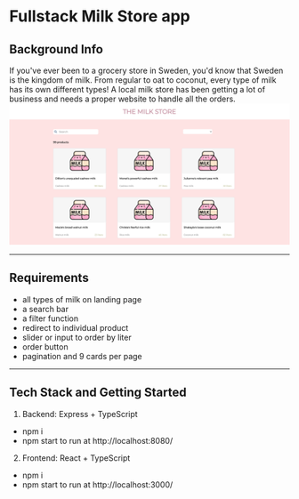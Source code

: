 # Fullstack Milk Store app

## Background Info
If you've ever been to a grocery store in Sweden, you'd know that Sweden is the kingdom of milk. From regular to oat to coconut, every type of milk has its own different types! A local milk store has been getting a lot of business and needs a proper website to handle all the orders.
![](client/src/images/milkstore.png)

---
## Requirements
- all types of milk on landing page
- a search bar
- a filter function
- redirect to individual product
- slider or input to order by liter
- order button
- pagination and 9 cards per page
---
## Tech Stack and Getting Started
1. Backend: Express + TypeScript  
- npm i  
- npm start to run at http://localhost:8080/
  
2. Frontend: React + TypeScript  
- npm i  
- npm start to run at http://localhost:3000/
